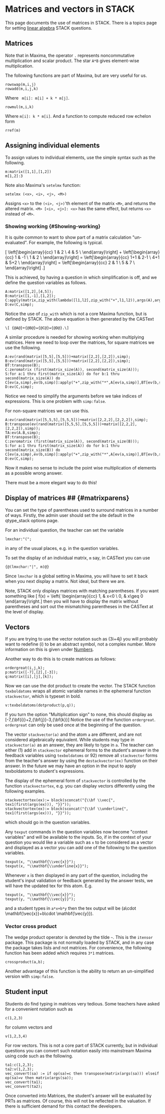 # Matrices and vectors in STACK

This page documents the use of matrices in STACK.  There is a topics page for setting [linear algebra](../Topics/Linear_algebra.md) STACK questions.

## Matrices ##

Note that in Maxima, the operator `.` represents noncommutative multiplication and scalar product. The star `A*B` gives element-wise multiplication.


The following functions are part of Maxima, but are very useful for us.

    rowswap(m,i,j)
    rowadd(m,i,j,k)

Where ` m[i]: m[i] + k * m[j]`.

    rowmul(m,i,k)

Where `m[i]: k * m[i]`.
And a function to compute reduced row echelon form

    rref(m)

## Assigning individual elements ##

To assign values to individual elements, use the simple syntax such as the following.

    m:matrix([1,1],[1,2])
    m[1,2]:3

Note also Maxima's `setelmx` function:

    setelmx (<x>, <i>, <j>, <M>)

Assigns `<x>` to the `(<i>, <j>)`'th element of the matrix `<M>`, and returns the altered matrix. `<M> [<i>, <j>]: <x>` has the same effect, but returns `<x>` instead of `<M>`.


### Showing working {#Showing-working}

It is quite common to want to show part of a matrix calculation "un-evaluated".  For example, the following is typical.

\[ \left[\begin{array}{cc} 1 & 2 \\ 4 & 5 \\ \end{array}\right] + \left[\begin{array}{cc} 1 & -1 \\ 1 & 2 \\ \end{array}\right] = \left[\begin{array}{cc} 1+1 & 2-1 \\ 4+1 & 5+2 \\  \end{array}\right] = \left[\begin{array}{cc} 2 & 1 \\ 5 & 7 \\ \end{array}\right] .\]

This is achieved, by having a question in which simplification is off, and we define the question variables as follows.

    A:matrix([1,2],[4,5]);
    B:matrix([1,-1],[1,2]);
    C:apply(matrix,zip_with(lambda([l1,l2],zip_with("+",l1,l2)),args(A),args(B)));
    D:ev(C,simp);

Notice the use of `zip_with` which is not a core Maxima function, but is defined by STACK.
The above equation is then generated by the CASText

    \[ {@A@}+{@B@}={@C@}={@D@}.\]

A similar procedure is needed for showing working when multiplying matrices.   Here we need to loop over the matrices, for square matrices we use the following.

    A:ev(rand(matrix([5,5],[5,5]))+matrix([2,2],[2,2]),simp);
    B:ev(rand(matrix([5,5],[5,5]))+matrix([2,2],[2,2]),simp);
    BT:transpose(B);
    C:zeromatrix (first(matrix_size(A)), second(matrix_size(A)));
    S:for a:1 thru first(matrix_size(A)) do for b:1 thru second(matrix_size(A)) do C[ev(a,simp),ev(b,simp)]:apply("+",zip_with("*",A[ev(a,simp)],BT[ev(b,simp)]));
    D:ev(C,simp);

Notice we need to simplify the arguments before we take indices of expressions.  This is one problem with `simp:false`.

For non-square matrices we can use this.

    A:ev(rand(matrix([5,5,5],[5,5,5]))+matrix([2,2,2],[2,2,2]),simp);
    B:transpose(ev(rand(matrix([5,5,5],[5,5,5]))+matrix([2,2,2],[2,2,2]),simp));
    TA:ev(A.B,simp);
    BT:transpose(B);
    C:zeromatrix (first(matrix_size(A)), second(matrix_size(B)));
    S:for a:1 thru first(matrix_size(A)) do for b:1 thru second(matrix_size(B)) do C[ev(a,simp),ev(b,simp)]:apply("+",zip_with("*",A[ev(a,simp)],BT[ev(b,simp)]));
    D:ev(C,simp);

Now it makes no sense to include the point wise multiplication of elements as a possible wrong answer.

There must be a more elegant way to do this!

## Display of matrices ## {#matrixparens}

You can set the type of parentheses used to surround matrices in a number of ways.  Firstly, the admin user should set the site default in the qtype_stack options page.

For an individual question, the teacher can set the variable

    lmxchar:"(";

in any of the usual places, e.g. in the question variables.

To set the display of an individual matrix, `m` say, in CASText you can use

    {@(lmxchar:"|", m)@} 

Since `lmxchar` is a global setting in Maxima, you will have to set it back when you next display a matrix.  Not ideal, but there we are.

Note, STACK only displays matrices with matching parentheses.  If you want something like
\[ f(x) = \left\{ \begin{array}{cc} 1, & x<0 \\ 0, & x\geq 0 \end{array}\right.\]
then you will have to display the matrix without parentheses and sort out the mismatching parentheses in the CASText at the level of display.

## Vectors ##

If you are trying to use the vector notation such as \(3i+4j\) you will probably want to redefine \(i\) to be an abstract symbol, not a complex number.
More information on this is given under [Numbers](Numbers.md).

Another way to do this is to create matrices as follows:

    ordergreat(i,j,k);
    p:matrix([-7],[2],[-3]);
    q:matrix([i],[j],[k]);

Now we can use the dot product to create the vector.  The STACK function `texboldatoms` wraps all atomic variable names in the ephemeral function `stackvector`, which is typeset in bold.

    v:texboldatoms(dotproduct(p,q));

If you turn the option "Multiplication sign" to none, this should display as
\[-7\,{\bf{i}}+2\,{\bf{j}}-3\,{\bf{k}}\]
Notice the use of the function `ordergreat`.  `ordergreat` can only be used once at the beginning of the question.

The vector `stackvector(a)` and the atom `a` are different, and are not considered algebraically equivalent.  While students may type in `stackvector(a)` as an answer, they are likely to type in `a`.  The teacher can either (1) add in `stackvector` ephemeral forms to the student's answer in the feedback variables using `texboldatoms` or 92) remove all `stackvector` forms from the teacher's answer by using the `destackvector(ex)` function on their answer.  In the future we may have an option in the input to apply texboldatoms to student's expressions.

The display of the ephemeral form of `stackvector` is controlled by the function `stackvectortex`, e.g. you can display vectors differently using the following examples.

    stackvectortex(ex):= block(sconcat("{\\bf \\vec{", tex1(first(args(ex))), "}}"));
    stackvectortex(ex):= block(sconcat("{\\bf \\underline{", tex1(first(args(ex))), "}}"));

which should go in the question variables.

Any `texput` commands in the question variables now become "context variables" and will be available to the inputs. So, if in the context of your question you would like a variable such as `x` to be considered as a vector and displayed as a vector you can add one of the following to the question variables.

    texput(x, "\\mathbf{\\vec{x}}");
    texput(x, "\\mathbf{\\underline{x}}");

Whenever `x` is then displayed in any part of the question, including the student's input validation or feedback generated by the answer tests, we will have the updated tex for this atom.  E.g.

    texput(x, "\\mathbf{\\vec{x}}");
    texput(y, "\\mathbf{\\vec{y}}");

and a student types in `a*x+b*y` then the tex output will be \(a\cdot \mathbf{\vec{x}}+b\cdot \mathbf{\vec{y}}\).

### Vector cross product ###

The wedge product operator is denoted by the tilde `~`.  This is the `itensor` package.  This package is not normally loaded by STACK, and in any case the package takes lists and not matrices.  For convenience, the following function has been added which requires `3*1` matrices.  

    crossproduct(a,b);

Another advantage of this function is the ability to return an un-simplified version with `simp:false`.

## Student input ##

Students do find typing in matrices very tedious.  Some teachers have asked for a convenient notation such as

    c(1,2,3)

for column vectors and

    v(1,2,3,4)

For row vectors.  This is not a core part of STACK currently, but in individual questions you can convert such notation easily into mainstream Maxima using code such as the following.

    ta1:c(1,2,3);
    ta2:v(1,2,3);
    vec_convert(sa) := if op(sa)=c then transpose(matrix(args(sa))) elseif op(sa)=v then matrix(args(sa));
    vec_convert(ta1);
    vec_convert(ta2);

Once converted into Matrices, the student's answer will be evaluated by PRTs as matrices.   Of course, this will not be reflected in the valuation.  If there is sufficient demand for this contact the developers.

